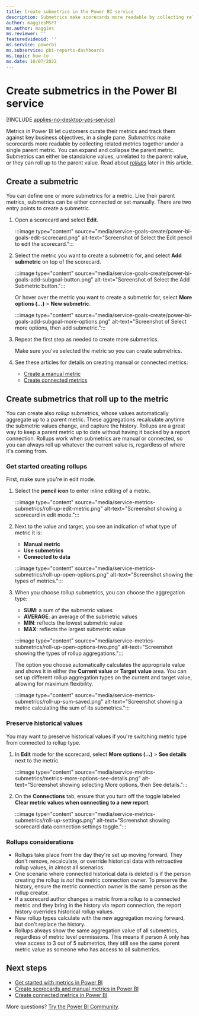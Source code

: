 ```yaml
---
title: Create submetrics in the Power BI service
description: Submetrics make scorecards more readable by collecting related metrics together under a single parent metric.
author: maggiesMSFT
ms.author: maggies
ms.reviewer: ''
featuredvideoid: ''
ms.service: powerbi
ms.subservice: pbi-reports-dashboards
ms.topic: how-to
ms.date: 10/07/2022
---
```


# Create submetrics in the Power BI service

[!INCLUDE [applies-no-desktop-yes-service](../includes/applies-no-desktop-yes-service.md)]

Metrics in Power BI let customers curate their metrics and track them against key business objectives, in a single pane. *Submetrics* make scorecards more readable by collecting related metrics together under a single parent metric. You can expand and collapse the parent metric. Submetrics can either be standalone values, unrelated to the parent value, or they can roll up to the parent value. Read about [*rollups*](#get-started-creating-rollups) later in this article.

## Create a submetric 

You can define one or more submetrics for a metric. Like their parent metrics, submetrics can be either connected or set manually. There are two entry points to create a submetric.

1. Open a scorecard and select **Edit**.

   :::image type="content" source="media/service-goals-create/power-bi-goals-edit-scorecard.png" alt-text="Screenshot of Select the Edit pencil to edit the scorecard.":::

1. Select the metric you want to create a submetric for, and select **Add submetric** on top of the scorecard.

    :::image type="content" source="media/service-goals-create/power-bi-goals-add-subgoal-button.png" alt-text="Screenshot of Select the Add Submetric button.":::

    Or hover over the metric you want to create a submetric for, select **More options (...)** > **New submetric**.  

    :::image type="content" source="media/service-goals-create/power-bi-goals-add-subgoal-more-options.png" alt-text="Screenshot of Select more options, then add submetric.":::

1. Repeat the first step as needed to create more submetrics.

    Make sure you've selected the metric so you can create submetrics.

1. See these articles for details on creating manual or connected metrics:

    - [Create a manual metric](service-goals-create.md#step-2-create-a-manual-metric) 
    - [Create connected metrics](service-goals-create-connected.md)

## Create submetrics that roll up to the metric

You can create also *rollup* submetrics, whose values automatically aggregate up to a parent metric. These aggregations recalculate anytime the submetric values change, and capture the history. Rollups are a great way to keep a parent metric up to date without having it backed by a report connection. Rollups work when submetrics are manual or connected, so you can always roll up whatever the current value is, regardless of where it's coming from.

### Get started creating rollups

First, make sure you're in edit mode.  

1. Select the **pencil icon** to enter inline editing of a metric.  

    :::image type="content" source="media/service-metrics-submetrics/roll-up-edit-metric.png" alt-text="Screenshot showing a scorecard in edit mode.":::

1. Next to the value and target, you see an indication of what type of metric it is:

    - **Manual metric**
    - **Use submetrics**
    - **Connected to data**

    :::image type="content" source="media/service-metrics-submetrics/roll-up-open-options.png" alt-text="Screenshot showing the types of metrics.":::

1. When you choose rollup submetrics, you can choose the aggregation type:

    - **SUM**: a sum of the submetric values
    - **AVERAGE**: an average of the submetric values
    - **MIN**: reflects the lowest submetric value
    - **MAX**: reflects the largest submetric value

    :::image type="content" source="media/service-metrics-submetrics/roll-up-open-options-two.png" alt-text="Screenshot showing the types of rollup aggregations.":::

    The option you choose automatically calculates the appropriate value and shows it in either the **Current value** or **Target value** area. You can set up different rollup aggregation types on the current and target value, allowing for maximum flexibility.

    :::image type="content" source="media/service-metrics-submetrics/roll-up-sum-saved.png" alt-text="Screenshot showing a metric calculating the sum of its submetrics.":::

### Preserve historical values

You may want to preserve historical values if you're switching metric type from connected to rollup type.

1. In **Edit** mode for the scorecard, select **More options (...)** > **See details** next to the metric.

    :::image type="content" source="media/service-metrics-submetrics/metrics-more-options-see-details.png" alt-text="Screenshot showing selecting More options, then See details.":::

2. On the **Connections** tab, ensure that you turn off the toggle labeled **Clear metric values when connecting to a new report**.

    :::image type="content" source="media/service-metrics-submetrics/roll-up-settings.png" alt-text="Screenshot showing scorecard data connection settings toggle.":::

### Rollups considerations

- Rollups take place from the day they're set up moving forward. They don't remove, recalculate, or override historical data with retroactive rollup values, in almost all scenarios.
- One scenario where connected historical data is deleted is if the person creating the rollup is *not* the metric connection owner. To preserve the history, ensure the metric connection owner is the same person as the rollup creator.
- If a scorecard author changes a metric from a rollup to a connected metric and they bring in the history via report connection, the report history overrides historical rollup values.
- New rollup types calculate with the new aggregation moving forward, but don't replace the history.
- Rollups always show the same aggregation value of all submetrics, regardless of metric level permissions.  This means if person A only has view access to 3 out of 5 submetrics, they still see the same parent metric value as someone who has access to all submetrics.  

## Next steps

- [Get started with metrics in Power BI](service-goals-introduction.md)
- [Create scorecards and manual metrics in Power BI](service-goals-create.md)
- [Create connected metrics in Power BI](service-goals-create-connected.md)

More questions? [Try the Power BI Community](https://community.powerbi.com/).
